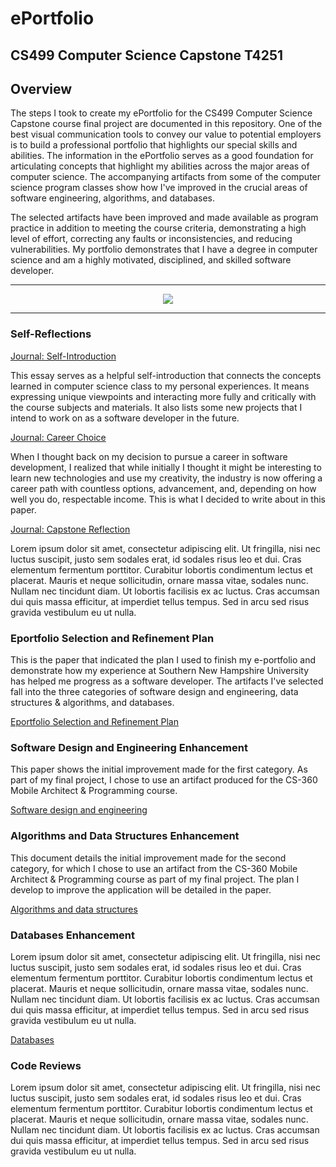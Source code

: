 # ePortfolio

## CS499 Computer Science Capstone T4251

## Overview

The steps I took to create my ePortfolio for the CS499 Computer Science Capstone course final project are documented in this repository. One of the best visual communication tools to convey our value to potential employers is to build a professional portfolio that highlights our special skills and abilities. The information in the ePortfolio serves as a good foundation for articulating concepts that highlight my abilities across the major areas of computer science. The accompanying artifacts from some of the computer science program classes show how I've improved in the crucial areas of software engineering, algorithms, and databases.

The selected artifacts have been improved and made available as program practice in addition to meeting the course criteria, demonstrating a high level of effort, correcting any faults or inconsistencies, and reducing vulnerabilities. My portfolio demonstrates that I have a degree in computer science and am a highly motivated, disciplined, and skilled software developer.

---

<div style="text-align: center;">
    <a href="https://char06.github.io/ePortfolio/" title="ePortfolio Home Page"><img src="https://img.shields.io/badge/Home-ePortfolio-blue.svg?style=for-the-badge&logo=homeassistant" /></a>
</div>

---

### Self-Reflections

[Journal: Self-Introduction](CS499/Journal-Self-Introduction.pdf "Journal: Self-Introduction")

This essay serves as a helpful self-introduction that connects the concepts learned in computer science class to my personal experiences. It means expressing unique viewpoints and interacting more fully and critically with the course subjects and materials. It also lists some new projects that I intend to work on as a software developer in the future.

[Journal: Career Choice](CS499/Journal-Career-Choice-and-Artifact-Update.pdf "Journal: Career Choice")

When I thought back on my decision to pursue a career in software development, I realized that while initially I thought it might be interesting to learn new technologies and use my creativity, the industry is now offering a career path with countless options, advancement, and, depending on how well you do, respectable income. This is what I decided to write about in this paper.

[Journal: Capstone Reflection](CS499/ADDPaper.pdf "Journal: Capstone Reflection")

Lorem ipsum dolor sit amet, consectetur adipiscing elit. Ut fringilla, nisi nec luctus suscipit, justo sem sodales erat, id sodales risus leo et dui. Cras elementum fermentum porttitor. Curabitur lobortis condimentum lectus et placerat. Mauris et neque sollicitudin, ornare massa vitae, sodales nunc. Nullam nec tincidunt diam. Ut lobortis facilisis ex ac luctus. Cras accumsan dui quis massa efficitur, at imperdiet tellus tempus. Sed in arcu sed risus gravida vestibulum eu ut nulla.

### Eportfolio Selection and Refinement Plan

This is the paper that indicated the plan I used to finish my e-portfolio and demonstrate how my experience at Southern New Hampshire University has helped me progress as a software developer. The artifacts I've selected fall into the three categories of software design and engineering, data structures & algorithms, and databases. 

[Eportfolio Selection and Refinement Plan](CS499/ePortfolio-Selection-and-Refinement-Plan.pdf)

### Software Design and Engineering Enhancement

This paper shows the initial improvement made for the first category. As part of my final project, I chose to use an artifact produced for the CS-360 Mobile Architect & Programming course.

[Software design and engineering](CS499/Enhancement-One-Software-Design-and-Engineering.pdf)

### Algorithms and Data Structures Enhancement

This document details the initial improvement made for the second category, for which I chose to use an artifact from the CS-360 Mobile Architect & Programming course as part of my final project. The plan I develop to improve the application will be detailed in the paper.

[Algorithms and data structures](CS499/ADDPaper.pdf)

### Databases Enhancement

Lorem ipsum dolor sit amet, consectetur adipiscing elit. Ut fringilla, nisi nec luctus suscipit, justo sem sodales erat, id sodales risus leo et dui. Cras elementum fermentum porttitor. Curabitur lobortis condimentum lectus et placerat. Mauris et neque sollicitudin, ornare massa vitae, sodales nunc. Nullam nec tincidunt diam. Ut lobortis facilisis ex ac luctus. Cras accumsan dui quis massa efficitur, at imperdiet tellus tempus. Sed in arcu sed risus gravida vestibulum eu ut nulla.

[Databases](CS499/ADDPaper.pdf)

### Code Reviews

Lorem ipsum dolor sit amet, consectetur adipiscing elit. Ut fringilla, nisi nec luctus suscipit, justo sem sodales erat, id sodales risus leo et dui. Cras elementum fermentum porttitor. Curabitur lobortis condimentum lectus et placerat. Mauris et neque sollicitudin, ornare massa vitae, sodales nunc. Nullam nec tincidunt diam. Ut lobortis facilisis ex ac luctus. Cras accumsan dui quis massa efficitur, at imperdiet tellus tempus. Sed in arcu sed risus gravida vestibulum eu ut nulla.
